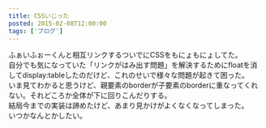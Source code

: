 ```yaml
---
title: CSSいじった
posted: 2015-02-08T12:00:00
tags: ['ブログ']
---
```


ふぁいふぉーくんと相互リンクするついでにCSSをもにょもにょしてた。  
自分でも気になっていた「リンクがはみ出す問題」を解決するためにfloatを消してdisplay:tableしたのだけど、これのせいで様々な問題が起きて困った。  
いま見てわかると思うけど、親要素のborderが子要素のborderに重なってくれない。それどころか全体が下に回りこんだりする。  
結局今までの実装は諦めたけど、あまり見かけがよくなくなってしまった。  
いつかなんとかしたい。

